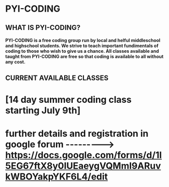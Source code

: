 #                                                                         PYI-CODING
## WHAT IS PYI-CODING?
#### PYI-CODING is a free coding group run by local and helful middleschool and highschool students. We strive to teach important fundimentals of coding to those who wish to give us a chance. All classes available and taught from PYI-CODING are free so that coding is available to all without any cost. 
## CURRENT AVAILABLE CLASSES
# [14 day summer coding class starting July 9th] 
#  further details and registration in google forum ---------> https://docs.google.com/forms/d/1I5EG67ftX8y0IUEaeygVQMmI9ARuvkWBOYakpYKF6L4/edit

